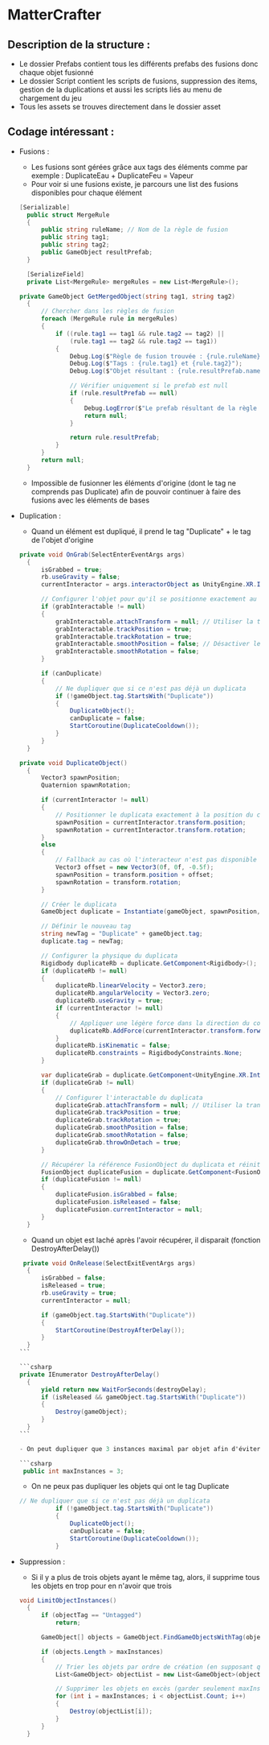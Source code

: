 # MatterCrafter

## Description de la structure :

- Le dossier Prefabs contient tous les différents prefabs des fusions donc chaque objet fusionné
- Le dossier Script contient les scripts de fusions, suppression des items, gestion de la duplications et aussi les scripts liés au menu de chargement du jeu
- Tous les assets se trouves directement dans le dossier asset

## Codage intéressant :

- Fusions :

  - Les fusions sont gérées grâce aux tags des éléments comme par exemple : DuplicateEau + DuplicateFeu = Vapeur
  - Pour voir si une fusions existe, je parcours une list des fusions disponibles pour chaque élément

  ```csharp
  [Serializable]
    public struct MergeRule
    {
        public string ruleName; // Nom de la règle de fusion
        public string tag1;
        public string tag2;
        public GameObject resultPrefab;
    }

    [SerializeField]
    private List<MergeRule> mergeRules = new List<MergeRule>();
  ```

  ```csharp
  private GameObject GetMergedObject(string tag1, string tag2)
    {
        // Chercher dans les règles de fusion
        foreach (MergeRule rule in mergeRules)
        {
            if ((rule.tag1 == tag1 && rule.tag2 == tag2) ||
                (rule.tag1 == tag2 && rule.tag2 == tag1))
            {
                Debug.Log($"Règle de fusion trouvée : {rule.ruleName}");
                Debug.Log($"Tags : {rule.tag1} et {rule.tag2}");
                Debug.Log($"Objet résultant : {rule.resultPrefab.name}");

                // Vérifier uniquement si le prefab est null
                if (rule.resultPrefab == null)
                {
                    Debug.LogError($"Le prefab résultant de la règle {rule.ruleName} est null");
                    return null;
                }

                return rule.resultPrefab;
            }
        }
        return null;
    }
  ```

  - Impossible de fusionner les éléments d'origine (dont le tag ne comprends pas Duplicate) afin de pouvoir continuer à faire des fusions avec les éléments de bases

- Duplication :

  - Quand un élément est dupliqué, il prend le tag "Duplicate" + le tag de l'objet d'origine

  ```csharp
  private void OnGrab(SelectEnterEventArgs args)
    {
        isGrabbed = true;
        rb.useGravity = false;
        currentInteractor = args.interactorObject as UnityEngine.XR.Interaction.Toolkit.Interactors.XRBaseInteractor;

        // Configurer l'objet pour qu'il se positionne exactement au niveau du contrôleur
        if (grabInteractable != null)
        {
            grabInteractable.attachTransform = null; // Utiliser la transformation de l'objet lui-même
            grabInteractable.trackPosition = true;
            grabInteractable.trackRotation = true;
            grabInteractable.smoothPosition = false; // Désactiver le lissage pour un suivi direct
            grabInteractable.smoothRotation = false;
        }

        if (canDuplicate)
        {
            // Ne dupliquer que si ce n'est pas déjà un duplicata
            if (!gameObject.tag.StartsWith("Duplicate"))
            {
                DuplicateObject();
                canDuplicate = false;
                StartCoroutine(DuplicateCooldown());
            }
        }
    }
  ```

  ```csharp
  private void DuplicateObject()
    {
        Vector3 spawnPosition;
        Quaternion spawnRotation;

        if (currentInteractor != null)
        {
            // Positionner le duplicata exactement à la position du contrôleur
            spawnPosition = currentInteractor.transform.position;
            spawnRotation = currentInteractor.transform.rotation;
        }
        else
        {
            // Fallback au cas où l'interacteur n'est pas disponible
            Vector3 offset = new Vector3(0f, 0f, -0.5f);
            spawnPosition = transform.position + offset;
            spawnRotation = transform.rotation;
        }

        // Créer le duplicata
        GameObject duplicate = Instantiate(gameObject, spawnPosition, spawnRotation);

        // Définir le nouveau tag
        string newTag = "Duplicate" + gameObject.tag;
        duplicate.tag = newTag;

        // Configurer la physique du duplicata
        Rigidbody duplicateRb = duplicate.GetComponent<Rigidbody>();
        if (duplicateRb != null)
        {
            duplicateRb.linearVelocity = Vector3.zero;
            duplicateRb.angularVelocity = Vector3.zero;
            duplicateRb.useGravity = true;
            if (currentInteractor != null)
            {
                // Appliquer une légère force dans la direction du contrôleur
                duplicateRb.AddForce(currentInteractor.transform.forward * 2f, ForceMode.Impulse);
            }
            duplicateRb.isKinematic = false;
            duplicateRb.constraints = RigidbodyConstraints.None;
        }

        var duplicateGrab = duplicate.GetComponent<UnityEngine.XR.Interaction.Toolkit.Interactables.XRGrabInteractable>();
        if (duplicateGrab != null)
        {
            // Configurer l'interactable du duplicata
            duplicateGrab.attachTransform = null; // Utiliser la transformation de l'objet lui-même
            duplicateGrab.trackPosition = true;
            duplicateGrab.trackRotation = true;
            duplicateGrab.smoothPosition = false;
            duplicateGrab.smoothRotation = false;
            duplicateGrab.throwOnDetach = true;
        }

        // Récupérer la référence FusionObject du duplicata et réinitialiser son état
        FusionObject duplicateFusion = duplicate.GetComponent<FusionObject>();
        if (duplicateFusion != null)
        {
            duplicateFusion.isGrabbed = false;
            duplicateFusion.isReleased = false;
            duplicateFusion.currentInteractor = null;
        }
    }
  ```

  - Quand un objet est laché après l'avoir récupérer, il disparait (fonction DestroyAfterDelay())

  ````csharp
   private void OnRelease(SelectExitEventArgs args)
    {
        isGrabbed = false;
        isReleased = true;
        rb.useGravity = true;
        currentInteractor = null;

        if (gameObject.tag.StartsWith("Duplicate"))
        {
            StartCoroutine(DestroyAfterDelay());
        }
    }
  ```

  ```csharp
  private IEnumerator DestroyAfterDelay()
    {
        yield return new WaitForSeconds(destroyDelay);
        if (isReleased && gameObject.tag.StartsWith("Duplicate"))
        {
            Destroy(gameObject);
        }
    }
  ```

  - On peut dupliquer que 3 instances maximal par objet afin d'éviter les lags

  ```csharp
   public int maxInstances = 3;
  ````

  - On ne peux pas dupliquer les objets qui ont le tag Duplicate

  ```csharp
  // Ne dupliquer que si ce n'est pas déjà un duplicata
            if (!gameObject.tag.StartsWith("Duplicate"))
            {
                DuplicateObject();
                canDuplicate = false;
                StartCoroutine(DuplicateCooldown());
            }
  ```

- Suppression :

  - Si il y a plus de trois objets ayant le même tag, alors, il supprime tous les objets en trop pour en n'avoir que trois

  ```csharp
  void LimitObjectInstances()
    {
        if (objectTag == "Untagged")
            return;

        GameObject[] objects = GameObject.FindGameObjectsWithTag(objectTag);

        if (objects.Length > maxInstances)
        {
            // Trier les objets par ordre de création (en supposant que les plus récents ont un index plus élevé)
            List<GameObject> objectList = new List<GameObject>(objects);

            // Supprimer les objets en excès (garder seulement maxInstances)
            for (int i = maxInstances; i < objectList.Count; i++)
            {
                Destroy(objectList[i]);
            }
        }
    }
  ```
